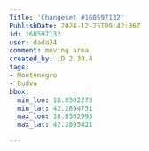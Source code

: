 ```yaml
---
Title: 'Changeset #160597132'
PublishDate: 2024-12-25T09:42:06Z
id: 160597132
user: dada24
comment: moving area
created_by: iD 2.30.4
tags:
- Montenegro
- Budva
bbox:
  min_lon: 18.8502275
  min_lat: 42.2894751
  max_lon: 18.8502993
  max_lat: 42.2895421

---
```


